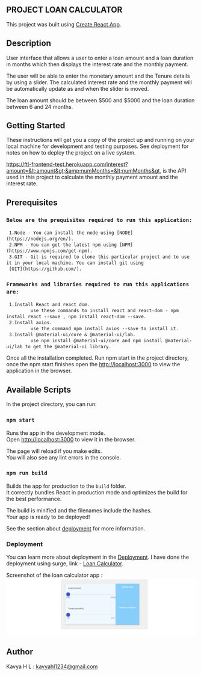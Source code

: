 ## PROJECT LOAN CALCULATOR

This project was built using [Create React App](https://github.com/facebook/create-react-app).

## Description
User interface that allows a user to enter a loan amount and a loan duration in months which then displays
the interest rate and the monthly payment.

The user will be able to enter the monetary amount and the Tenure details by using a slider. The
calculated interest rate and the monthly payment will be automatically update as and when the slider is moved.

The loan amount should be between $500 and $5000 and the loan duration between 6
and 24 months.

## Getting Started
These instructions will get you a copy of the project up and running on your local machine for development and testing purposes. See deployment for notes on how to deploy the project on a live system.

https://ftl-frontend-test.herokuapp.com/interest?amount=&lt;amount&gt;&amp;numMonths=&lt;numMonths&gt, is the API used in this project to calculate the monthly payment amount and the interest rate.

## Prerequisites
### `Below are the prequisites required to run this application:`

     1.Node - You can install the node using [NODE](https://nodejs.org/en/).
     2.NPM - You can get the latest npm using [NPM](https://www.npmjs.com/get-npm).
     3.GIT - Git is required to clone this particular project and to use it in your local machine. You can install git using 
     [GIT](https://github.com/).

### `Frameworks and libraries required to run this applications are:`
  
     1.Install React and react dom.
             use these commands to install react and react-dom - npm install react --save , npm install react-dom --save.
     2.Install axios.
             use the command npm install axios --save to install it.
     3.Install @material-ui/core & @material-ui/lab.
             use npm install @material-ui/core and npm install @material-ui/lab to get the @material-ui library.
        
Once all the installation completed. Run npm start in the project directory, once the npm start finishes open the 
[http://localhost:3000](http://localhost:3000) to view the application in the browser.

## Available Scripts

In the project directory, you can run:

### `npm start`

Runs the app in the development mode.<br>
Open [http://localhost:3000](http://localhost:3000) to view it in the browser.

The page will reload if you make edits.<br>
You will also see any lint errors in the console.


### `npm run build`

Builds the app for production to the `build` folder.<br>
It correctly bundles React in production mode and optimizes the build for the best performance.

The build is minified and the filenames include the hashes.<br>
Your app is ready to be deployed!

See the section about [deployment](https://facebook.github.io/create-react-app/docs/deployment) for more information.

### Deployment

You can learn more about deployment in the [Deployment](https://facebook.github.io/create-react-app/docs/deployment).
I have done the deployment using surge, link - [Loan Calculator](http://fullThrottle-labs-test.surge.sh).

Screenshot of the loan calculator app :![Loan Calculator](LoanCalculator.PNG)

## Author
Kavya H L : kavyahl1234@gmail.com
